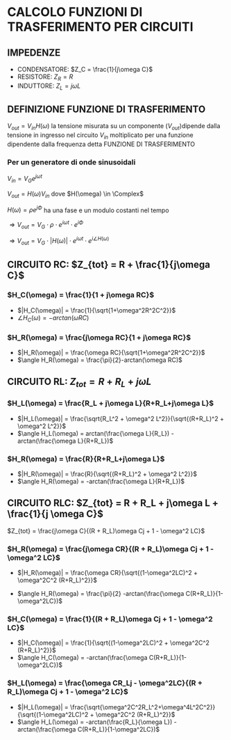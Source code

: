 # CALCOLO FUNZIONI DI TRASFERIMENTO PER CIRCUITI

## IMPEDENZE

- CONDENSATORE: $Z_C = \frac{1}{j\omega C}$
- RESISTORE: $Z_R = R$
- INDUTTORE: $Z_L = j\omega L$

## DEFINIZIONE FUNZIONE DI TRASFERIMENTO

$V_{out} = V_{in} H(\omega)$ la tensione misurata su un componente ($V_{out}$)dipende dalla tensione in ingresso nel circuito $V_{in}$ moltiplicato per una funzione dipendente dalla frequenza detta FUNZIONE DI TRASFERIMENTO

### Per un generatore di onde sinusoidali

$V_{in} = V_G e^{j\omega t}$

$V_{out} = H(\omega)V_{in}$ dove $H(\omega) \in \Complex$

$H(\omega) = \rho e^{j\Phi}$ ha una fase e un modulo costanti nel tempo

$\Rightarrow V_{out} = V_G\cdot\rho\cdot e^{i\omega t}\cdot e^{i\Phi}$

$\Rightarrow V_{out} = V_G\cdot|H(\omega)|\cdot e^{i\omega t}\cdot e^{i\angle H(\omega)}$

## CIRCUITO RC: $Z_{tot} = R + \frac{1}{j\omega C}$

### $H_C(\omega) = \frac{1}{1 + j\omega RC}$

- $|H_C(\omega)| = \frac{1}{\sqrt{1+\omega^2R^2C^2}}$
- $\angle H_C(\omega) = -arctan(\omega RC)$

### $H_R(\omega) = \frac{j\omega RC}{1 + j\omega RC}$

- $|H_R(\omega)| = \frac{\omega RC}{\sqrt{1+\omega^2R^2C^2}}$
- $\angle H_R(\omega) = \frac{\pi}{2}-arctan(\omega RC)$

## CIRCUITO RL: $Z_{tot} = R + R_L + j\omega L$

### $H_L(\omega) = \frac{R_L + j\omega L}{R+R_L+j\omega L}$

- $|H_L(\omega)| = \frac{\sqrt{R_L^2 + \omega^2 L^2}}{\sqrt{(R+R_L)^2 + \omega^2 L^2}}$
- $\angle H_L(\omega) = arctan(\frac{\omega L}{R_L}) - arctan(\frac{\omega L}{R+R_L})$

### $H_R(\omega) = \frac{R}{R+R_L+j\omega L}$

- $|H_R(\omega)| = \frac{R}{\sqrt{(R+R_L)^2 + \omega^2 L^2}}$
- $\angle H_R(\omega) = -arctan(\frac{\omega L}{R+R_L})$

## CIRCUITO RLC: $Z_{tot} = R + R_L + j\omega L + \frac{1}{j \omega C}$

$Z_{tot} = \frac{j\omega C}{(R + R_L)\omega Cj + 1 - \omega^2 LC}$

### $H_R(\omega) = \frac{j\omega CR}{(R + R_L)\omega Cj + 1 - \omega^2 LC}$

- $|H_R(\omega)| = \frac{\omega CR}{\sqrt{(1-\omega^2LC)^2 + \omega^2C^2 (R+R_L)^2}}$

- $\angle H_R(\omega) = \frac{\pi}{2} -arctan(\frac{\omega C(R+R_L)}{1-\omega^2LC})$

### $H_C(\omega) = \frac{1}{(R + R_L)\omega Cj + 1 - \omega^2 LC}$

- $|H_C(\omega)| = \frac{1}{\sqrt{(1-\omega^2LC)^2 + \omega^2C^2 (R+R_L)^2}}$
- $\angle H_C(\omega) = -arctan(\frac{\omega C(R+R_L)}{1-\omega^2LC})$

### $H_L(\omega) = \frac{\omega CR_Lj - \omega^2LC}{(R + R_L)\omega Cj + 1 - \omega^2 LC}$

- $|H_L(\omega)| = \frac{\sqrt{\omega^2C^2R_L^2+\omega^4L^2C^2}}{\sqrt{(1-\omega^2LC)^2 + \omega^2C^2 (R+R_L)^2}}$
- $\angle H_L(\omega) = -arctan(\frac{R_L}{\omega L}) - arctan(\frac{\omega C(R+R_L)}{1-\omega^2LC})$
